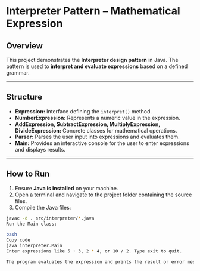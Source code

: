 # Interpreter Pattern – Mathematical Expression

## Overview
This project demonstrates the **Interpreter design pattern** in Java. The pattern is used to **interpret and evaluate expressions** based on a defined grammar.

---

## Structure
- **Expression:** Interface defining the `interpret()` method.  
- **NumberExpression:** Represents a numeric value in the expression.  
- **AddExpression, SubtractExpression, MultiplyExpression, DivideExpression:** Concrete classes for mathematical operations.  
- **Parser:** Parses the user input into expressions and evaluates them.  
- **Main:** Provides an interactive console for the user to enter expressions and displays results.

---

## How to Run
1. Ensure **Java is installed** on your machine.  
2. Open a terminal and navigate to the project folder containing the source files.  
3. Compile the Java files:  
```bash
javac -d . src/interpreter/*.java
Run the Main class:

bash
Copy code
java interpreter.Main
Enter expressions like 5 + 3, 2 * 4, or 10 / 2. Type exit to quit.

The program evaluates the expression and prints the result or error messages.